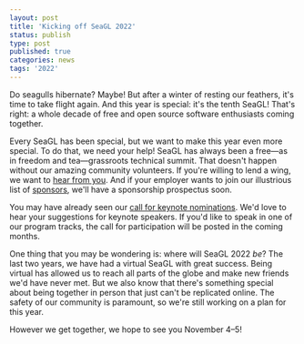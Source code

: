 ```yaml
---
layout: post
title: 'Kicking off SeaGL 2022'
status: publish
type: post
published: true
categories: news
tags: '2022'
---
```


Do seagulls hibernate?
Maybe!
But after a winter of resting our feathers, it's time to take flight again.
And this year is special: it's the tenth SeaGL!
That's right: a whole decade of free and open source software enthusiasts coming together.

Every SeaGL has been special, but we want to make this year even more special.
To do that, we need your help!
SeaGL has always been a free—as in freedom and tea—grassroots technical summit.
That doesn't happen without our amazing community volunteers.
If you're willing to lend a wing, we want to [hear from you](/get_involved.html).
And if your employer wants to join our illustrious list of [sponsors](/sponsors), we'll have a sponsorship prospectus soon.

You may have already seen our [call for keynote nominations](/news/2022/04/15/keynote-nomination.html).
We'd love to hear your suggestions for keynote speakers.
If you'd like to speak in one of our program tracks, the call for participation will be posted in the coming months.

One thing that you may be wondering is: where will SeaGL 2022 *be*?
The last two years, we have had a virtual SeaGL with great success.
Being virtual has allowed us to reach all parts of the globe and make new friends we'd have never met.
But we also know that there's something special about being together in person that just can't be replicated online.
The safety of our community is paramount, so we're still working on a plan for this year.

However we get together, we hope to see you November 4–5!
